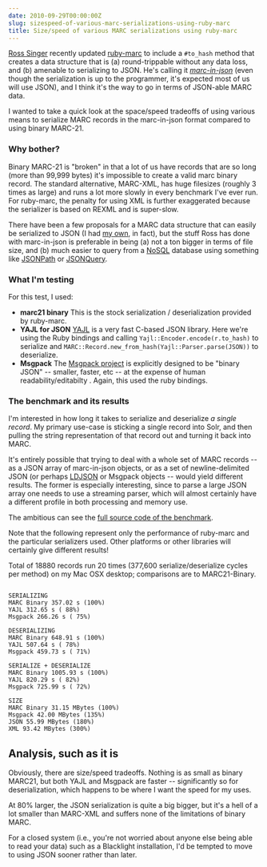 ```yaml
---
date: 2010-09-29T00:00:00Z
slug: sizespeed-of-various-marc-serializations-using-ruby-marc
title: Size/speed of various MARC serializations using ruby-marc
---
```


[Ross Singer](http://dilettantes.code4lib.org/) recently updated [ruby-marc](http://marc.rubyforge.org/) to include a `#to_hash` method that creates a data structure that is (a) round-trippable without any data loss, and (b) amenable to serializing to JSON. He's calling it *[marc-in-json](http://dilettantes.code4lib.org/blog/2010/09/a-proposal-to-serialize-marc-in-json/)* (even though the serialization is up to the programmer, it's expected most of us will use JSON), and I think it's the way to go in terms of JSON-able MARC data.

I wanted to take a quick look at the space/speed tradeoffs of using various means to serialize MARC records in the marc-in-json format compared to using binary MARC-21.

### Why bother?

Binary MARC-21 is "broken" in that a lot of us have records that are so long (more than 99,999 bytes) it's impossible to create a valid marc binary record. The standard alternative, MARC-XML, has huge filesizes (roughly 3 times as large) and runs a lot more slowly in every benchmark I've ever run. For ruby-marc, the penalty for using XML is further exaggerated because the serializer is based on REXML and is super-slow.

There have been a few proposals for a MARC data structure that can easily be serialized to JSON (I had [my own](http://robotlibrarian.billdueber.com/new-interest-in-marc-hash-JSON/), in fact), but the stuff Ross has done with marc-in-json is preferable in being (a) not a ton bigger in terms of file size, and (b) much easier to query from a [NoSQL](http://nosql-database.org/) database using something like [JSONPath](http://goessner.net/articles/JsonPath/) or [JSONQuery](http://www.sitepen.com/blog/2008/07/16/JSONquery-data-querying-beyond-JSONpath/).

### What I'm testing

For this test, I used:

* **marc21 binary** This is the stock serialization / deserialization provided by ruby-marc.
* **YAJL for JSON** [YAJL](http://lloyd.github.com/yajl/) is a very fast C-based JSON library. Here we're using the Ruby bindings and calling `Yajl::Encoder.encode(r.to_hash)` to serialize and `MARC::Record.new_from_hash(Yajl::Parser.parse(JSON))` to deserialize.
* **Msgpack** The [Msgpack project](http://msgpack.org/) is explicitly designed to be "binary JSON" -- smaller, faster, etc -- at the expense of human readability/editabilty . Again, this used the ruby bindings.

### The benchmark and its results

I'm interested in how long it takes to serialize and deserialize *a single record*. My primary use-case is sticking a single record into Solr, and then pulling the string representation of that record out and turning it back into MARC.

It's entirely possible that trying to deal with a whole set of MARC records -- as a JSON array of marc-in-json objects, or as a set of newline-delimited JSON (or perhaps [LDJSON](https://en.wikipedia.org/wiki/Line_Delimited_JSON) or Msgpack objects -- would yield different results. The former is especially interesting, since to parse a large JSON array one needs to use a streaming parser, which will almost certainly have a different profile in both processing and memory use.

The ambitious can see the [full source code of the benchmark](https://gist.github.com/billdueber/601397).

Note that the following represent only the performance of ruby-marc and the particular serializers used. Other platforms or other libraries will certainly give different results!

Total of 18880 records run 20 times (377,600 serialize/deserialize cycles per method) on my Mac OSX desktop; comparisons are to MARC21-Binary.




~~~

SERIALIZING
MARC Binary 357.02 s (100%)
YAJL 312.65 s ( 88%)
Msgpack 266.26 s ( 75%)

DESERIALIZING
MARC Binary 648.91 s (100%)
YAJL 507.64 s ( 78%)
Msgpack 459.73 s ( 71%)

SERIALIZE + DESERIALIZE
MARC Binary 1005.93 s (100%)
YAJL 820.29 s ( 82%)
Msgpack 725.99 s ( 72%)

SIZE
MARC Binary 31.15 MBytes (100%)
Msgpack 42.00 MBytes (135%)
JSON 55.99 MBytes (180%)
XML 93.42 MBytes (300%)

~~~~

## Analysis, such as it is

Obviously, there are size/speed tradeoffs. Nothing is as small as binary MARC21, but both YAJL and Msgpack are faster -- significantly so for deserialization, which happens to be where I want the speed for my uses.

At 80% larger, the JSON serialization is quite a big bigger, but it's a hell of a lot smaller than MARC-XML and suffers none of the limitations of binary MARC.

For a closed system (i.e., you're not worried about anyone else being able to read your data) such as a Blacklight installation, I'd be tempted to move to using JSON sooner rather than later.
